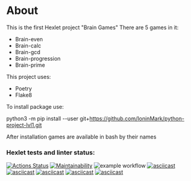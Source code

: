 # About
This is the first Hexlet project "Brain Games"
There are 5 games in it:
* Brain-even
* Brain-calc
* Brain-gcd
* Brain-progression
* Brain-prime 

This project uses:
* Poetry
* Flake8

To install package use:

python3 -m pip install --user git+https://github.com/IoninMark/python-project-lvl1.git

After installation games are available in bash by their names
### Hexlet tests and linter status:
[![Actions Status](https://github.com/IoninMark/python-project-lvl1/workflows/hexlet-check/badge.svg)](https://github.com/IoninMark/python-project-lvl1/actions)
[![Maintainability](https://api.codeclimate.com/v1/badges/c00053ebd825ce1e3c7c/maintainability)](https://codeclimate.com/github/IoninMark/python-project-lvl1/maintainability)
![example workflow](https://github.com/IoninMark/python-project-lvl1/actions/workflows/lint-test.yml/badge.svg)
[![asciicast](https://asciinema.org/a/htqzCdFch81k1DwON29Wcvloe.svg)](https://asciinema.org/a/htqzCdFch81k1DwON29Wcvloe)
[![asciicast](https://asciinema.org/a/dP5p8a7zZI0pAquJMuVU8t4JI.svg)](https://asciinema.org/a/dP5p8a7zZI0pAquJMuVU8t4JI)
[![asciicast](https://asciinema.org/a/uyUUBehmUSPPeUyus1bf77t7N.svg)](https://asciinema.org/a/uyUUBehmUSPPeUyus1bf77t7N)
[![asciicast](https://asciinema.org/a/Ve0rtS3lBvcQsoldfRHYFw9qz.svg)](https://asciinema.org/a/Ve0rtS3lBvcQsoldfRHYFw9qz)
[![asciicast](https://asciinema.org/a/yj75muBtRJ86Ro6Pejyb3QIES.svg)](https://asciinema.org/a/yj75muBtRJ86Ro6Pejyb3QIES)